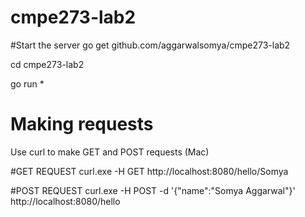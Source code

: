 # cmpe273-lab2

#Start the server
go get github.com/aggarwalsomya/cmpe273-lab2

cd cmpe273-lab2

go run *


# Making requests

Use curl to make GET and POST requests (Mac)

#GET REQUEST
curl.exe -H GET http://localhost:8080/hello/Somya

#POST REQUEST
curl.exe -H POST -d '{"name":"Somya Aggarwal"}' http://localhost:8080/hello
